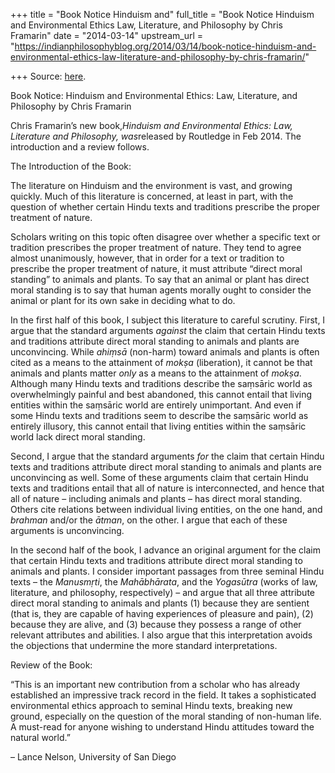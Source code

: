 +++
title = "Book Notice Hinduism and"
full_title = "Book Notice Hinduism and Environmental Ethics Law, Literature, and Philosophy by Chris Framarin"
date = "2014-03-14"
upstream_url = "https://indianphilosophyblog.org/2014/03/14/book-notice-hinduism-and-environmental-ethics-law-literature-and-philosophy-by-chris-framarin/"

+++
Source: [here](https://indianphilosophyblog.org/2014/03/14/book-notice-hinduism-and-environmental-ethics-law-literature-and-philosophy-by-chris-framarin/).

Book Notice: Hinduism and Environmental Ethics: Law, Literature, and Philosophy by Chris Framarin

Chris Framarin’s new book,*Hinduism and Environmental Ethics: Law,
Literature and Philosophy, was*released by Routledge in Feb 2014. The
introduction and a review follows.



The Introduction of the Book:

The literature on Hinduism and the environment is vast, and growing
quickly. Much of this literature is concerned, at least in part, with
the question of whether certain Hindu texts and traditions prescribe the
proper treatment of nature.

Scholars writing on this topic often disagree over whether a specific
text or tradition prescribes the proper treatment of nature. They tend
to agree almost unanimously, however, that in order for a text or
tradition to prescribe the proper treatment of nature, it must attribute
“direct moral standing” to animals and plants. To say that an animal or
plant has direct moral standing is to say that human agents morally
ought to consider the animal or plant for its own sake in deciding what
to do.

In the first half of this book, I subject this literature to careful
scrutiny. First, I argue that the standard arguments *against* the claim
that certain Hindu texts and traditions attribute direct moral standing
to animals and plants are unconvincing. While *ahiṃsā* (non-harm) toward
animals and plants is often cited as a means to the attainment of
*mokṣa* (liberation), it cannot be that animals and plants matter *only*
as a means to the attainment of *mokṣa*. Although many Hindu texts and
traditions describe the saṃsāric world as overwhelmingly painful and
best abandoned, this cannot entail that living entities within the
saṃsāric world are entirely unimportant. And even if some Hindu texts
and traditions seem to describe the saṃsāric world as entirely illusory,
this cannot entail that living entities within the saṃsāric world lack
direct moral standing.

Second, I argue that the standard arguments *for* the claim that certain
Hindu texts and traditions attribute direct moral standing to animals
and plants are unconvincing as well. Some of these arguments claim that
certain Hindu texts and traditions entail that all of nature is
interconnected, and hence that all of nature – including animals and
plants – has direct moral standing. Others cite relations between
individual living entities, on the one hand, and *brahman* and/or the
*ātman*, on the other. I argue that each of these arguments is
unconvincing.

In the second half of the book, I advance an original argument for the
claim that certain Hindu texts and traditions attribute direct moral
standing to animals and plants. I consider important passages from three
seminal Hindu texts – the *Manusmṛti*, the *Mahābhārata*, and the
*Yogasūtra* (works of law, literature, and philosophy, respectively) –
and argue that all three attribute direct moral standing to animals and
plants (1) because they are sentient (that is, they are capable of
having experiences of pleasure and pain), (2) because they are alive,
and (3) because they possess a range of other relevant attributes and
abilities. I also argue that this interpretation avoids the objections
that undermine the more standard interpretations.





Review of the Book:

“This is an important new contribution from a scholar who has already
established an impressive track record in the field. It takes a
sophisticated environmental ethics approach to seminal Hindu texts,
breaking new ground, especially on the question of the moral standing of
non-human life. A must-read for anyone wishing to understand Hindu
attitudes toward the natural world.”

– Lance Nelson, University of San Diego
